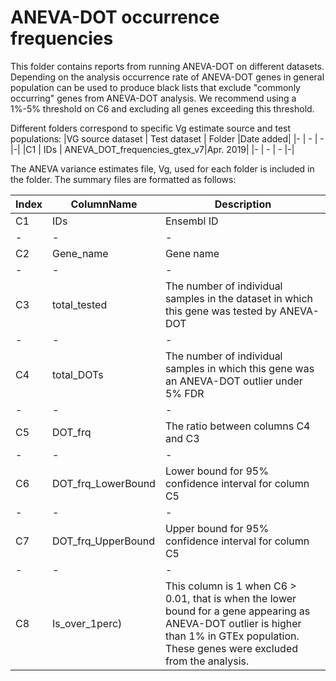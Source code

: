 # ANEVA-DOT occurrence frequencies
This folder contains reports from running ANEVA-DOT on different datasets. Depending on the analysis occurrence rate of ANEVA-DOT genes in general population can be used to produce black lists that exclude "commonly occurring" genes from ANEVA-DOT analysis. We recommend using a 1%-5% threshold on C6 and excluding all genes exceeding this threshold. 

Different folders correspond to specific Vg estimate source and test populations:
|VG source dataset | Test dataset | Folder |Date added|
|- | - | - |-|
|C1 | IDs | ANEVA_DOT_frequencies_gtex_v7|Apr. 2019|
|- | - | - |-|


The ANEVA variance estimates file, Vg, used for each folder is included in the folder. The summary files are formatted as follows:

|Index | ColumnName | Description |
|- | - | - |
|C1 | IDs | Ensembl ID|
|- | - | - |
C2 | Gene_name | Gene name|
|- | - | - |
C3 | total_tested | The number of individual samples in the dataset in which this gene was tested by ANEVA-DOT|
|- | - | - |
C4 | total_DOTs | The number of individual samples in which this gene was an ANEVA-DOT outlier under 5% FDR|
|- | - | - |
C5 | DOT_frq | The ratio between columns C4 and C3|
|- | - | - |
C6 | DOT_frq_LowerBound | Lower bound for 95% confidence interval for column C5 |
|- | - | - |
C7 | DOT_frq_UpperBound | Upper bound for 95% confidence interval for column C5 |
|- | - | - |
C8 | Is_over_1perc) | This column is 1 when C6 > 0.01, that is when the lower bound for a gene appearing as ANEVA-DOT outlier is higher than 1% in GTEx population. These genes were excluded from the analysis.|
